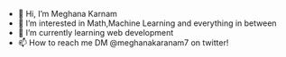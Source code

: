 - 👋 Hi, I’m Meghana Karnam
- 👀 I’m interested in Math,Machine Learning and everything in between
- 🌱 I’m currently learning web development
- 📫 How to reach me DM @meghanakaranam7 on twitter!

<!---
meghanakaranam1/meghanakaranam1 is a ✨ special ✨ repository because its `README.md` (this file) appears on your GitHub profile.
You can click the Preview link to take a look at your changes.
--->
